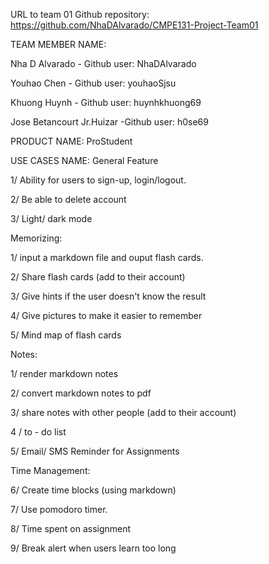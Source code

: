 URL to team 01 Github repository: https://github.com/NhaDAlvarado/CMPE131-Project-Team01

TEAM MEMBER NAME:

Nha D Alvarado - Github user: NhaDAlvarado

Youhao Chen 	- Github user: youhaoSjsu

Khuong Huynh   - Github user: huynhkhuong69

Jose Betancourt Jr.Huizar -Github user: h0se69

PRODUCT NAME: ProStudent

USE CASES NAME:
 General Feature

1/ Ability for users to sign-up, login/logout.

2/ Be able to delete account

3/ Light/ dark mode

 Memorizing: 

1/ input a markdown file and ouput flash cards.

2/ Share flash cards (add to their account)

3/ Give hints if the user doesn't know the result

4/ Give pictures to make it easier to remember

5/ Mind map of flash cards

Notes:

1/ render markdown notes

2/ convert markdown notes to pdf

3/ share notes with other people (add to their account)

4 / to - do list

5/ Email/ SMS Reminder for Assignments

Time Management:

6/ Create time blocks (using markdown)

7/ Use pomodoro timer.

8/ Time spent on assignment

9/ Break alert when users learn too long



